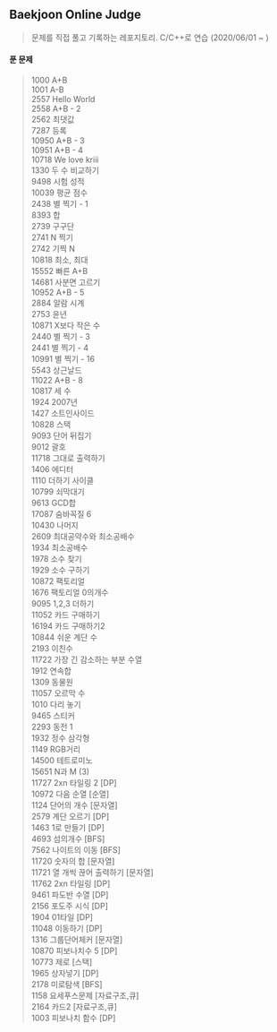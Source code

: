 ## Baekjoon Online Judge

> 문제를 직접 풀고 기록하는 레포지토리. C/C++로 연습 (2020/06/01 ~ )

#### 푼 문제

> 1000 A+B<br/>
> 1001 A-B<br/>
> 2557 Hello World<br/>
> 2558 A+B - 2<br/>
> 2562 최댓값<br/>
> 7287 등록<br/>
> 10950 A+B - 3<br/>
> 10951 A+B - 4<br/>
> 10718 We love kriii<br/>
> 1330 두 수 비교하기<br/>
> 9498 시험 성적<br/>
> 10039 평균 점수<br/>
> 2438 별 찍기 - 1<br/>
> 8393 합<br/>
> 2739 구구단<br/>
> 2741 N 찍기<br/>
> 2742 기찍 N<br/>
> 10818 최소, 최대<br/>
> 15552 빠른 A+B<br />
> 14681 사분면 고르기<br />
> 10952 A+B - 5<br/>
> 2884 알람 시계<br/>
> 2753 윤년<br/>
> 10871 X보다 작은 수<br/>
> 2440 별 찍기 - 3<br/>
> 2441 별 찍기 - 4<br/>
> 10991 별 찍기 - 16<br/>
> 5543 상근날드<br/>
> 11022 A+B - 8<br/>
> 10817 세 수<br/>
> 1924 2007년<br/>
> 1427 소트인사이드<br/>
> 10828 스택<br/>
> 9093 단어 뒤집기<br/>
> 9012 괄호<br/>
> 11718 그대로 출력하기<br/>
> 1406 에디터<br/>
> 1110 더하기 사이클<br/>
> 10799 쇠막대기<br/>
> 9613 GCD합<br/>
> 17087 숨바꼭질 6<br/>
> 10430 나머지<br/>
> 2609 최대공약수와 최소공배수<br/>
> 1934 최소공배수<br/>
> 1978 소수 찾기<br/>
> 1929 소수 구하기<br/>
> 10872 팩토리얼<br/>
> 1676 팩토리얼 0의개수<br/>
> 9095 1,2,3 더하기<br/>
> 11052 카드 구매하기<br/>
> 16194 카드 구매하기2<br/>
> 10844 쉬운 계단 수<br/>
> 2193 이친수<br/>
> 11722 가장 긴 감소하는 부분 수열<br/>
> 1912 연속합<br/>
> 1309 동물원<br/>
> 11057 오르막 수<br/>
> 1010 다리 놓기<br/>
> 9465 스티커<br/>
> 2293 동전 1<br/>
> 1932 정수 삼각형<br/>
> 1149 RGB거리<br/>
> 14500 테트로미노<br/>
> 15651 N과 M (3)<br/>
> 11727 2xn 타일링 2 [DP]<br/>
> 10972 다음 순열 [순열]<br/>
> 1124 단어의 개수 [문자열]<br/>
> 2579 계단 오르기 [DP]<br/>
> 1463 1로 만들기 [DP]<br/>
> 4693 섬의개수 [BFS]<br/>
> 7562 나이트의 이동 [BFS]<br/>
> 11720 숫자의 합 [문자열]<br/>
> 11721 열 개씩 끊어 출력하기 [문자열]<br/>
> 11762 2xn 타일링 [DP]<br/>
> 9461 파도반 수열 [DP]<br/>
> 2156 포도주 시식 [DP]<br/>
> 1904 01타일 [DP]<br/>
> 11048 이동하기 [DP]<br/>
> 1316 그룹단어체커 [문자열]<br/>
> 10870 피보나치수 5 [DP]<br/>
> 10773 제로 [스택]<br/>
> 1965 상자넣기 [DP]<br/>
> 2178 미로탐색 [BFS]<br/>
> 1158 요세푸스문제 [자료구조,큐]<br/>
> 2164 카드2 [자료구조,큐]<br/>
> 1003 피보나치 함수 [DP]<br/>
